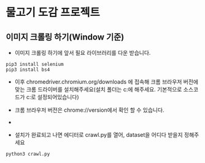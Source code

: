 # 물고기 도감 프로젝트

## 이미지 크롤링 하기(Window 기준)

+ 이미지 크롤링 하기에 앞서 필요 라이브러리를 다운 받습니다.

```
pip3 install selenium
pip3 install bs4
```
+ 이후 chromedriver.chromium.org/downloads 에 접속해 크롬 브라우저 버전에 맞는 크롬 드라이버를 설치해주세요(설치 폴더는 c:에 해주세요. 기본적으로 소스코드가 c:로 설정되어있습니다)
+ 크롬 브라우저 버전은 chrome://version에서 확인 할 수 있습니다.
+ 

+ 설치가 완료되고 나면 에디터로 crawl.py를 열어, dataset을 어디다 받을지 정해주세요

```
python3 crawl.py
```
